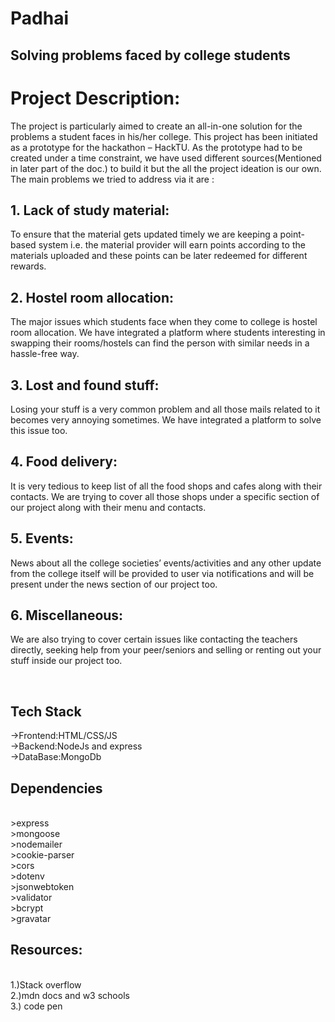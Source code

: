 # Padhai

## Solving problems faced by college students

# Project Description:

The project is particularly aimed to create an all-in-one solution for the problems a student faces in his/her college. This project has been initiated as a prototype for the hackathon – HackTU. As the prototype had to be created under a time constraint, we have used different sources(Mentioned in later part of the doc.) to build it but the all the project ideation is our own.
The main problems we tried to address via it are :

## 1. Lack of study material:

  <p>  To ensure that the material gets updated timely we are keeping a point-based system i.e. the material provider will earn points according to the materials uploaded and these points can be later redeemed for different rewards.</p>

## 2. Hostel room allocation:

  <p>
      The major issues which students face when they come to college is hostel room allocation. We have integrated a platform where students interesting in swapping their rooms/hostels can find the person with similar needs in a hassle-free way. 
      </p>

## 3. Lost and found stuff:

  <p>  Losing your stuff is a very common problem and all those mails related to it becomes very annoying sometimes. We have integrated a platform to solve this issue too. </p>

## 4. Food delivery:

  <p>
     It is very tedious to keep list of all the food shops and cafes along with their contacts.
    We are trying to cover all those shops under a specific section of our project along with their menu and contacts. 
    </p>

## 5. Events:

  <p>  News about all the college societies’ events/activities and any other update from the college itself will be provided to user via notifications and will be present under the news section of our project too. </p>

## 6. Miscellaneous:

   <p> We are also trying to cover certain issues like contacting the teachers directly, seeking help from your peer/seniors and selling or renting out your stuff inside our project too. <p>
   
  <br/>

## Tech Stack

->Frontend:HTML/CSS/JS<br>
->Backend:NodeJs and express<br>
->DataBase:MongoDb <br>

## Dependencies

<br>
>express <br>
>mongoose <br>
>nodemailer <br>
>cookie-parser<br>
>cors<br>
>dotenv<br>
>jsonwebtoken<br>
>validator<br>
>bcrypt<br>
>gravatar<br>

## Resources:
<br>
   1.)Stack overflow <br/>
   2.)mdn docs and w3 schools </br>
   3.) code pen </br>
